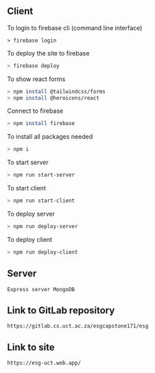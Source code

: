 ## Client


To login to firebase cli (command line interface)

```
> firebase login
```


To deploy the site to firebase

```bash
> firebase deploy
```

To show react forms

```bash
> npm install @tailwindcss/forms
> npm install @heroicons/react
```

Connect to firebase
```bash
> npm install firebase
```

To install all packages needed
```bash
> npm i
```

To start server
```bash
> npm run start-server
```

To start client
```bash
> npm run start-client
```

To deploy server
```bash
> npm run deploy-server
```

To deploy client
```bash
> npm run deploy-client
```


    
## Server
    Express server MongoDB 

## Link to GitLab repository
    https://gitlab.cs.uct.ac.za/esgcapstone171/esg

## Link to site
    https://esg-uct.web.app/
